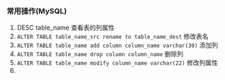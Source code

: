 ### 常用操作(MySQL)
1. DESC table_name 查看表的列属性
2. ``ALTER TABLE table_name_src rename to table_name_dest`` 修改表名
3. ``ALTER TABLE table_name add column column_name varchar(30)`` 添加列
4. ``ALTER TABLE table_name drop column column_name`` 删除列
8. ``ALTER TABLE table_name modify column_name varchar(22)`` 修改列属性
9. 
